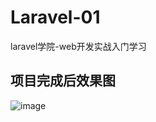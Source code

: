 # Laravel-01
laravel学院-web开发实战入门学习


## 项目完成后效果图


![image](http://raw.githubusercontent.com/Huang131/Laravel-01/master/readme/01jpg)
